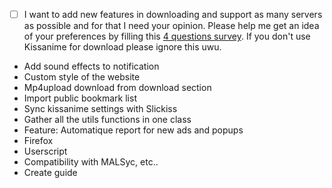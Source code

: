  - [ ] I want to add new features in downloading and support as many servers as possible and for that I need your opinion. Please help me get an idea of your preferences by filling this [4 questions survey](https://surveyhero.com/c/e62c2e1f). If you don't use Kissanime for download please ignore this uwu.
 - Add sound effects to notification
 - Custom style of the website
 - Mp4upload download from download section
 - Import public bookmark list
 - Sync kissanime settings with Slickiss
 - Gather all the utils functions in one class
 - Feature: Automatique report for new ads and popups
 - Firefox
 - Userscript
 - Compatibility with MALSyc, etc..
 - Create guide
